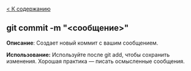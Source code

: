 [< К содержанию](./readme.md)

## git commit -m "<сообщение>"

**Описание**: Создает новый коммит с вашим сообщением.

**Использование:** Используйте после git add, чтобы сохранить изменения. Хорошая практика — писать осмысленные сообщения.